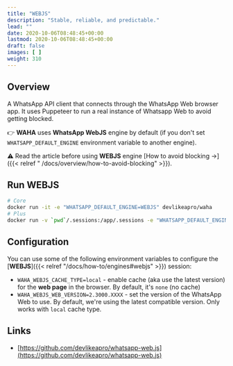 ```yaml
---
title: "WEBJS"
description: "Stable, reliable, and predictable."
lead: ""
date: 2020-10-06T08:48:45+00:00
lastmod: 2020-10-06T08:48:45+00:00
draft: false
images: [ ]
weight: 310
---
```


## Overview

A WhatsApp API client that connects through the WhatsApp Web browser app.
It uses Puppeteer to run a real instance of Whatsapp Web to avoid getting blocked.

👉 **WAHA** uses **WhatsApp WebJS** engine by default (if you don't set `WHATSAPP_DEFAULT_ENGINE` environment variable to
another engine).

⚠ Read the article before using **WEBJS** engine
[How to avoid blocking ->]({{< relref " /docs/overview/how-to-avoid-blocking" >}}).

## Run WEBJS

```bash
# Core
docker run -it -e "WHATSAPP_DEFAULT_ENGINE=WEBJS" devlikeapro/waha
# Plus
docker run -v `pwd`/.sessions:/app/.sessions -e "WHATSAPP_DEFAULT_ENGINE=WEBJS" devlikeapro/waha-plus
```

## Configuration
You can use some of the following environment variables to configure the [**WEBJS**]({{< relref "/docs/how-to/engines#webjs" >}}) session:
- `WAHA_WEBJS_CACHE_TYPE=local` - enable cache (aka use the latest version) for the **web page** in the browser. By default, it's `none` (no cache)
- `WAHA_WEBJS_WEB_VERSION=2.3000.XXXX` - set the version of the WhatsApp Web to use. By default, we're using the latest compatible version. Only works with `local` cache type.

## Links

- [https://github.com/devlikeapro/whatsapp-web.js](https://github.com/devlikeapro/whatsapp-web.js)
